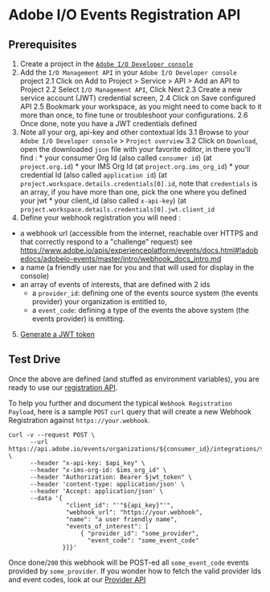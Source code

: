 <!--:nav_order:2-->

# Adobe I/O Events Registration API

## Prerequisites

1. Create a project in the [`Adobe I/O Developer console`](https://www.adobe.io/apis/experienceplatform/console/docs.html#!AdobeDocs/adobeio-console/master/projects-empty.md)
2. Add the `I/O Management API` in your `Adobe I/O Developer console` project 
  2.1 Click on Add to Project > Service > API > Add an API to Project
  2.2 Select `I/O Management API`, Click Next
  2.3 Create a new service account (JWT) credential screen, 
  2.4 Click on Save configured API
  2.5 Bookmark your workspace, as you might need to come back to it more than once, to fine tune or troubleshoot your configurations.
  2.6 Once done, note you have a JWT credentials defined
3. Note all your org, api-key and other contextual Ids
  3.1 Browse to your `Adobe I/O Developer console` > `Project overview`
  3.2 Click on `Download`, open the downloaded `json` file with your favorite editor, in there you'll find :
        * your consumer Org Id (also called `consumer id`) (at `project.org.id`)
        * your IMS Org Id (at `project.org.ims_org_id`)
        * your credential Id (also called `application id`) (at `project.workspace.details.credentials[0].id`, note that `credentials` is an array, 
        if you have more than one, pick the one where you defined your jwt
        * your client_id (also called `x-api-key`) (at `project.workspace.details.credentials[0].jwt.client_id`                
4. Define your webhook registration you will need :
  * a webhook url (accessible from the internet, reachable over HTTPS and that correctly respond to a "challenge" request) see https://www.adobe.io/apis/experienceplatform/events/docs.html#!adobedocs/adobeio-events/master/intro/webhook_docs_intro.md
  * a name (a friendly user nae for you and that will used for display in the console)
  * an array of events of interests, that are defined with 2 ids
    * a `provider_id`: defining one of the events source system (the events provider) your organization is entitled to,
    * a `event_code`: defining a type of the events the above system (the events provider) is emitting.
5. [Generate a JWT token](https://www.adobe.io/apis/experienceplatform/console/docs.html#!AdobeDocs/adobeio-console/master/credentials.md)

## Test Drive

Once the above are defined (and stuffed as environment variables),
you are ready to use our [registration API](https://www.adobe.io/apis/experienceplatform/events/ioeventsapi.html#/Registrations/createRegistrationCli).

To help you further and document the typical `Webhook Registration Payload`, 
here is a sample `POST` `curl` query that will create a new Webhook Registration against `https://your.webhook`.

    curl -v --request POST \
          --url https://api.adobe.io/events/organizations/${consumer_id}/integrations/${application_id}/registrations \
          --header "x-api-key: $api_key" \
          --header "x-ims-org-id: $ims_org_id" \
          --header "Authorization: Bearer $jwt_token" \
          --header 'content-type: application/json' \
          --header 'Accept: application/json' \
          --data '{
                    "client_id": "'"${api_key}"'",
                    "webhook_url": "https://your.webhook",
                    "name": "a user friendly name",
                    "events_of_interest": [
                        { "provider_id": "some_provider",
                          "event_code": "some_event_code"
                   }]}'
 
Once done/`200` this webhook will be POST-ed all `some_event_code` events provided by `some_provider`. 
If you wonder how to fetch the valid provider Ids and event codes, look at our [Provider API](provider_api.md)

